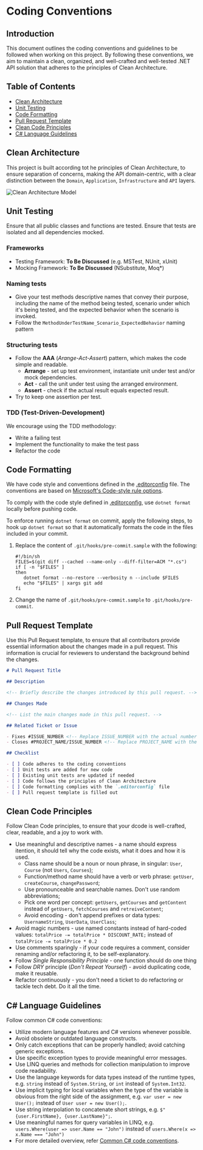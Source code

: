 # Coding Conventions

## Introduction

This document outlines the coding conventions and guidelines to be followed when working on this project. By following
these conventions, we aim to maintain a clean, organized, and well-crafted and well-tested .NET API solution that
adheres to the principles of Clean Architecture.

## Table of Contents

- [Clean Architecture](#clean-architecture)
- [Unit Testing](#unit-testing)
- [Code Formatting](#code-formatting)
- [Pull Request Template](#pull-request-template)
- [Clean Code Principles](#clean-code-principles)
- [C# Language Guidelines](#c-language-guidelines)

## Clean Architecture

This project is built according tot he principles of Clean Architecture, to ensure separation of concerns, making the
API domain-centric, with a clear distinction between the `Domain`, `Application`, `Infrastructure` and `API` layers.

![Clean Architecture Model](https://github.com/InFiNet-Code-AB/Dojo-BE/assets/49125242/cc31085c-6510-4a98-87ae-9511eaf0f375)

## Unit Testing

Ensure that all public classes and functions are tested. Ensure that tests are isolated and all dependencies mocked.

### Frameworks

- Testing Framework: **To Be Discussed** (e.g. MSTest, NUnit, xUnit)
- Mocking Framework: **To Be Discussed** (NSubstitute, Moq\*)

### Naming tests

- Give your test methods descriptive names that convey their purpose, including the name of the method being tested,
  scenario under which it's being tested, and the expected behavior when the scenario is invoked.
- Follow the `MethodUnderTestName_Scenario_ExpectedBehavior` naming pattern

### Structuring tests

- Follow the **AAA** (_Arange-Act-Assert_) pattern, which makes the code simple and readable.
  - **Arrange** - set up test environment, instantiate unit under test and/or mock dependencies.
  - **Act** - call the unit under test using the arranged environment.
  - **Assert** - check if the actual result equals expected result.
- Try to keep one assertion per test.

### TDD (Test-Driven-Development)

We encourage using the TDD methodology:

- Write a failing test
- Implement the functionality to make the test pass
- Refactor the code

## Code Formatting

We have code style and conventions defined in the [.editorconfig](.editorconfig) file. The conventions are based on
[Microsoft's Code-style rule options](https://learn.microsoft.com/en-us/dotnet/fundamentals/code-analysis/code-style-rule-options).

To comply with the code style defined in [.editorconfig](.editorconfig), use `dotnet format` locally before pushing
code.

To enforce running `dotnet format` on commit, apply the following steps, to hook up `dotnet format` so that it
automatically formats the code in the files included in your commit.

1. Replace the content of `.git/hooks/pre-commit.sample` with the following:

   ```
   #!/bin/sh
   FILES=$(git diff --cached --name-only --diff-filter=ACM "*.cs")
   if [ -n "$FILES" ]
   then
      dotnet format --no-restore --verbosity n --include $FILES
      echo "$FILES" | xargs git add
   fi
   ```

2. Change the name of `.git/hooks/pre-commit.sample` to `.git/hooks/pre-commit`.

## Pull Request Template

Use this Pull Request template, to ensure that all contributors provide essential information about the changes made in
a pull request. This information is crucial for reviewers to understand the background behind the changes.

```markdown
# Pull Request Title

## Description

<!-- Briefly describe the changes introduced by this pull request. -->

## Changes Made

<!-- List the main changes made in this pull request. -->

## Related Ticket or Issue

- Fixes #ISSUE_NUMBER <!-- Replace ISSUE_NUMBER with the actual number of the GitHub issue or ticket. -->
- Closes #PROJECT_NAME/ISSUE_NUMBER <!-- Replace PROJECT_NAME with the name of your GitHub project. -->

## Checklist

- [ ] Code adheres to the coding conventions
- [ ] Unit tests are added for new code
- [ ] Existing unit tests are updated if needed
- [ ] Code follows the principles of Clean Architecture
- [ ] Code formatting complies with the `.editorconfig` file
- [ ] Pull request template is filled out
```

## Clean Code Principles

Follow Clean Code principles, to ensure that your dcode is well-crafted, clear, readable, and a joy to work with.

- Use meaningful and descriptive names - a name should express itention, it should tell why the code exists, what it
  does and how it is used.
  - Class name should be a noun or noun phrase, in singular: `User`, `Course` (not `Users`, `Courses`);
  - Function/method name should have a verb or verb phrase: `getUser`, `createCourse`, `changePassword`;
  - Use pronounceable and searchable names. Don't use random abbreviations;
  - Pick one word per concept: `getUsers`, `getCourses` and `getContent` instead of `getUsers`, `fetchCourses`
    and `retreiveContent`;
  - Avoid encoding - don't append prefixes or data types: `UsernameString`, `UserData`, `UserClass`;
- Avoid magic numbers - use named constants instead of hard-coded values: `totalPrice -= totalPrice * DISCOUNT_RATE;`
  instead of `totalPrice -= totalPrice * 0.2`
- Use comments sparingly - if your code requires a comment, consider renaming and/or refactoring it, to be
  self-explanatory.
- Follow _Single Responsibility Principle_ - one function should do one thing
- Follow _DRY_ principle (_Don't Repeat Yourself_) - avoid duplicating code, make it reusable.
- Refactor continuously - you don't need a ticket to do refactoring or tackle tech debt. Do it all the time.

## C# Language Guidelines

Follow common C# code conventions:

- Utilize modern language features and C# versions whenever possible.
- Avoid obsolete or outdated language constructs.
- Only catch exceptions that can be properly handled; avoid catching generic exceptions.
- Use specific exception types to provide meaningful error messages.
- Use LINQ queries and methods for collection manipulation to improve code readability.
- Use the language keywords for data types instead of the runtime types, e.g. `string` instead of `System.String`, or
  `int` instead of `System.Int32`.
- Use implicit typing for local variables when the type of the variable is obvious from the right side of the
  assignment, e.g. `var user = new User();` instead of `User user = new User();`.
- Use string interpolation to concatenate short strings, e.g. `$"{user.FirstName}, {user.LastName}";`.
- Use meaningful names for query variables in LINQ, e.g. `users.Where(user => user.Name == "John")` instead of
  `users.Where(x => x.Name === "John")`
- For more detailed overview, refer
  [Common C# code conventions](https://learn.microsoft.com/en-us/dotnet/csharp/fundamentals/coding-style/coding-conventions).
